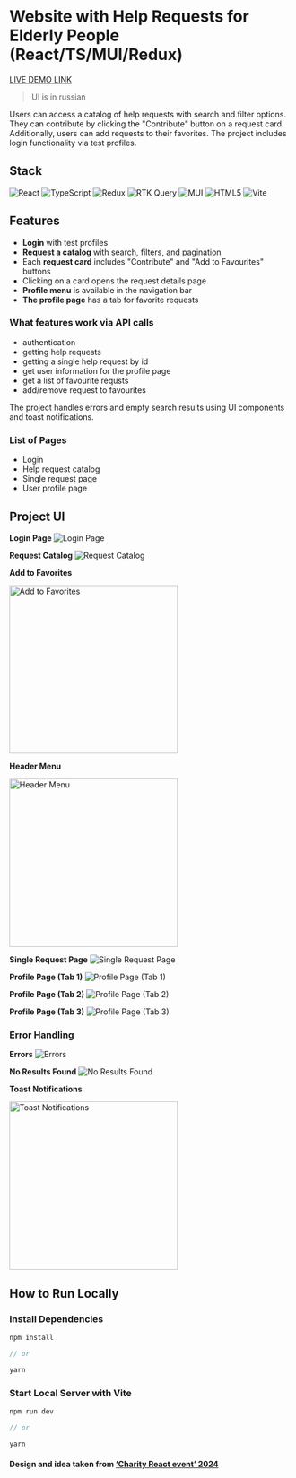 # Website with Help Requests for Elderly People (React/TS/MUI/Redux)

[LIVE DEMO LINK](https://help-requests-app.netlify.app/)

> UI is in russian

Users can access a catalog of help requests with search and filter options. They can contribute by clicking the "Contribute" button on a request card. Additionally, users can add requests to their favorites. The project includes login functionality via test profiles.

## Stack

![React](https://img.shields.io/badge/react-%2320232a.svg?style=for-the-badge&logo=react&logoColor=%2361DAFB)
![TypeScript](https://img.shields.io/badge/TypeScript-007ACC?style=for-the-badge&logo=typescript&logoColor=white)
![Redux](https://img.shields.io/badge/Redux-593D88?style=for-the-badge&logo=redux&logoColor=white)
![RTK Query](https://img.shields.io/badge/RTK%20Query-9925ec?style=for-the-badge&logo=redux)
![MUI](https://img.shields.io/badge/Material%20UI-007FFF?style=for-the-badge&logo=mui&logoColor=white)
![HTML5](https://img.shields.io/badge/html5-%23E34F26.svg?style=for-the-badge&logo=html5&logoColor=white)
![Vite](https://img.shields.io/badge/vite-%23646CFF.svg?style=for-the-badge&logo=vite&logoColor=white)

## Features

- **Login** with test profiles
- **Request a catalog** with search, filters, and pagination
- Each **request card** includes "Contribute" and "Add to Favourites" buttons
- Clicking on a card opens the request details page
- **Profile menu** is available in the navigation bar
- **The profile page** has a tab for favorite requests

### What features work via API calls

- authentication
- getting help requests
- getting a single help request by id
- get user information for the profile page
- get a list of favourite requsts
- add/remove request to favourites

The project handles errors and empty search results using UI components and toast notifications.

### List of Pages

- Login
- Help request catalog
- Single request page
- User profile page

## Project UI

**Login Page**
<img alt='Login Page' src='./src/assets/forReadme/1-Login.webp'>

**Request Catalog**
<img alt='Request Catalog' src='./src/assets/forReadme/2-Requests-Catalog.webp'>

**Add to Favorites**

<img alt='Add to Favorites' width='300' src='./src/assets/forReadme/2.2-Add-Favourote.webp'>

**Header Menu**

<img alt='Header Menu' width='300' src='./src/assets/forReadme/3.3-Menu.webp'>

**Single Request Page**
<img alt='Single Request Page' src='./src/assets/forReadme/3-Request-Page.webp'>

**Profile Page (Tab 1)**
<img alt='Profile Page (Tab 1)' src='./src/assets/forReadme/4-Profile-tab-1.webp'>

**Profile Page (Tab 2)**
<img alt='Profile Page (Tab 2)' src='./src/assets/forReadme/4-Profile-tab-2.webp'>

**Profile Page (Tab 3)**
<img alt='Profile Page (Tab 3)' src='./src/assets/forReadme/4-Profile-tab-3.webp'>

### Error Handling

**Errors**
<img alt='Errors' src='./src/assets/forReadme/Catalog-Error.webp'>

**No Results Found**
<img alt='No Results Found' src='./src/assets/forReadme/Catalog-no-results.webp'>

**Toast Notifications**

<img alt='Toast Notifications' width='300' src='./src/assets/forReadme/toast-notifications.webp'>

## How to Run Locally

### Install Dependencies

```js
npm install

// or

yarn
```

### Start Local Server with Vite

```js
npm run dev

// or

yarn
```

#### Design and idea taken from [‘Charity React event’ 2024](https://github.com/nat-davydova/charity_event_back_oct2024/tree/main?tab=readme-ov-file)
